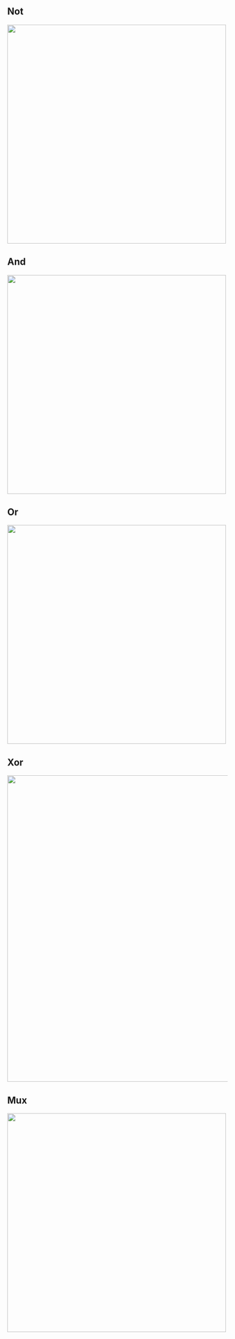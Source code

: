 ## Not

<img width="500px" src="https://user-images.githubusercontent.com/15260226/130355232-9d6abb87-54fd-4645-9e5a-8523ebcbd82a.png" />

## And

<img width="500px" src="https://user-images.githubusercontent.com/15260226/130355252-bcb030d0-23d2-4bcb-bcc6-907189f6d1ae.png" />

## Or

<img width="500px" src="https://user-images.githubusercontent.com/15260226/130355276-72888e9b-d92a-4695-beac-33106c76c26b.png" />

## Xor

<img width="700px" src="https://user-images.githubusercontent.com/15260226/130355294-1a7d7b1e-dbc2-4926-b5e6-053ab6d0f050.png" />

## Mux

<img width="500px" src="https://user-images.githubusercontent.com/15260226/130357921-70a7f640-a491-4525-a445-df8b9d69a083.png" />
